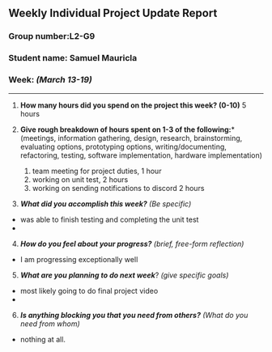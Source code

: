## Weekly Individual Project Update Report
### Group number:L2-G9
### Student name: Samuel Mauricla
### Week: _(March 13-19)_
___
1. **How many hours did you spend on the project this week? (0-10)**
5 hours
2. **Give rough breakdown of hours spent on 1-3 of the following:***
   (meetings, information gathering, design, research, brainstorming, evaluating options, prototyping options, writing/documenting, refactoring, testing, software implementation, hardware implementation)
   1. team meeting for project duties, 1 hour
   2. working on unit test, 2 hours
   3. working on sending notifications to discord 2 hours
      
3. ***What did you accomplish this week?*** _(Be specific)_
  - was able to finish testing and completing the unit test
  - 
4. ***How do you feel about your progress?*** _(brief, free-form reflection)_
  - I am progressing exceptionally well
5. ***What are you planning to do next week***? _(give specific goals)_
  - most likely going to do final project video
  - 
6. ***Is anything blocking you that you need from others?*** _(What do you need from whom)_
  - nothing at all.
